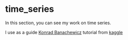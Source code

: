 # time_series
In this section, you can see my work on time series.

I use as a guide [Konrad Banachewicz](https://www.kaggle.com/konradb) tutorial from [kaggle](https://www.kaggle.com/code/konradb/ts-0-the-basics/notebook)